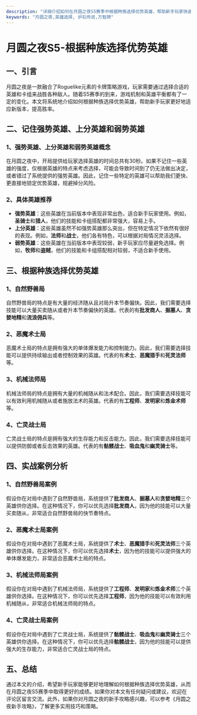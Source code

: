 ```yaml
---
description: "详细介绍如何在月圆之夜S5赛季中根据种族选择优势英雄，帮助新手玩家快速上分。"
keywords: "月圆之夜,英雄选择, 炉石传说,万智牌"
---
```

# 月圆之夜S5-根据种族选择优势英雄
## 一、引言
月圆之夜是一款融合了Roguelike元素的卡牌策略游戏，玩家需要通过选择合适的英雄和卡组来战胜各种敌人。随着S5赛季的到来，游戏机制和英雄平衡都有了一定的变化。本文将系统地介绍如何根据种族选择优势英雄，帮助新手玩家更好地适应新版本，提高胜率。

## 二、记住强势英雄、上分英雄和弱势英雄
### 1、强势英雄、上分英雄和弱势英雄概念
在月圆之夜中，开局提供给玩家选择英雄的时间总共有30秒。如果不记住一些英雄的强度，仅根据英雄的特点来考虑选择，可能会导致时间到了仍无法做出决定，或者错过了系统提供的强势英雄。因此，记住一些特定的英雄可以帮助我们更快、更直接地锁定优势英雄，规避掉分风险。

### 2、具体英雄推荐
- **强势英雄**：这些英雄在当前版本中表现非常出色，适合新手玩家使用。例如，**圣骑士**和**猎人**，他们的技能和卡组搭配都非常强大，容易上手。
- **上分英雄**：这些英雄虽然不如强势英雄那么突出，但在特定情况下依然有很好的表现。例如，**法师**和**战士**，他们各有特色，可以根据对局情况灵活选择。
- **弱势英雄**：这些英雄在当前版本中表现较弱，新手玩家应尽量避免选择。例如，**牧师**和**盗贼**，他们的技能和卡组搭配相对较弱，不适合新手使用。

## 三、根据种族选择优势英雄
### 1、自然野兽局
自然野兽局的特点是有大量的经济随从且对局升本节奏偏快。因此，我们需要选择技能可以大量买卖随从或者升本节奏偏快的英雄。代表的有**批发商人**、**掘墓人**、**贪婪地精**和**流浪佣兵**等。

### 2、恶魔术士局
恶魔术士局的特点是拥有强大的单体爆发能力和控制能力。因此，我们需要选择技能可以提供持续输出或者控制效果的英雄。代表的有**术士**、**恶魔猎手**和**死灵法师**等。

### 3、机械法师局
机械法师局的特点是拥有大量的机械随从和法术配合。因此，我们需要选择技能可以有效利用机械随从或者施放法术的英雄。代表的有**工程师**、**发明家**和**炼金术师**等。

### 4、亡灵战士局
亡灵战士局的特点是拥有强大的生存能力和反击能力。因此，我们需要选择技能可以提供防御或者反击效果的英雄。代表的有**骷髅战士**、**吸血鬼**和**幽灵骑士**等。

## 四、实战案例分析
### 1、自然野兽局案例
假设你在对局中遇到了自然野兽局，系统提供了**批发商人**、**掘墓人**和**贪婪地精**三个英雄供你选择。在这种情况下，你可以优先选择**批发商人**，因为他的技能可以大量买卖随从，非常适合自然野兽局的快节奏特点。

### 2、恶魔术士局案例
假设你在对局中遇到了恶魔术士局，系统提供了**术士**、**恶魔猎手**和**死灵法师**三个英雄供你选择。在这种情况下，你可以优先选择**术士**，因为他的技能可以提供强大的单体爆发能力，非常适合恶魔术士局的特点。

### 3、机械法师局案例
假设你在对局中遇到了机械法师局，系统提供了**工程师**、**发明家**和**炼金术师**三个英雄供你选择。在这种情况下，你可以优先选择**工程师**，因为他的技能可以有效利用机械随从，非常适合机械法师局的特点。

### 4、亡灵战士局案例
假设你在对局中遇到了亡灵战士局，系统提供了**骷髅战士**、**吸血鬼**和**幽灵骑士**三个英雄供你选择。在这种情况下，你可以优先选择**骷髅战士**，因为他的技能可以提供强大的生存能力，非常适合亡灵战士局的特点。

## 五、总结
通过本文的介绍，希望新手玩家能够更好地理解如何根据种族选择优势英雄，从而在月圆之夜S5赛季中取得更好的成绩。如果你对本文有任何疑问或建议，欢迎在评论区留言交流。此外，如果你对月圆之夜的新手攻略感兴趣，可以参考《月圆之夜新手攻略》，了解更多实用技巧和策略。
